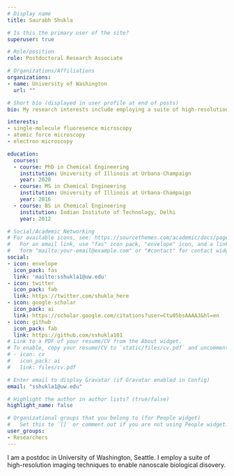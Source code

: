 ```yaml
---
# Display name
title: Saurabh Shukla

# Is this the primary user of the site?
superuser: true

# Role/position
role: Postdoctoral Research Associate

# Organizations/Affiliations
organizations:
- name: University of Washington
  url: ""

# Short bio (displayed in user profile at end of posts)
bio: My research interests include employing a suite of high-resolution microscopy techniques to enable biological discovery at nanoscale.

interests:
- single-molecule fluoresence microscopy
- atomic force microscopy
- electron microscopy

education:
  courses:
  - course: PhD in Chemical Engineering
    institution: University of Illinois at Urbana-Champaign
    year: 2020
  - course: MS in Chemical Engineering
    institution: University of Illinois at Urbana-Champaign
    year: 2016
  - course: BS in Chemical Engineering
    institution: Indian Institute of Technology, Delhi
    year: 2012

# Social/Academic Networking
# For available icons, see: https://sourcethemes.com/academic/docs/page-builder/#icons
#   For an email link, use "fas" icon pack, "envelope" icon, and a link in the
#   form "mailto:your-email@example.com" or "#contact" for contact widget.
social:
- icon: envelope
  icon_pack: fas
  link: 'mailto:sshukla1@uw.edu'
- icon: twitter
  icon_pack: fab
  link: https://twitter.com/shukla_here
- icon: google-scholar
  icon_pack: ai
  link: https://scholar.google.com/citations?user=Ctu05bsAAAAJ&hl=en
- icon: github
  icon_pack: fab
  link: https://github.com/sshukla101
# Link to a PDF of your resume/CV from the About widget.
# To enable, copy your resume/CV to `static/files/cv.pdf` and uncomment the lines below.
# - icon: cv
#   icon_pack: ai
#   link: files/cv.pdf

# Enter email to display Gravatar (if Gravatar enabled in Config)
email: "sshukla1@uw.edu"

# Highlight the author in author lists? (true/false)
highlight_name: false

# Organizational groups that you belong to (for People widget)
#   Set this to `[]` or comment out if you are not using People widget.
user_groups:
- Researchers
---
```


I am a postdoc in University of Washington, Seattle. I employ a suite of high-resolution imaging techniques to enable nanoscale biological disovery.
